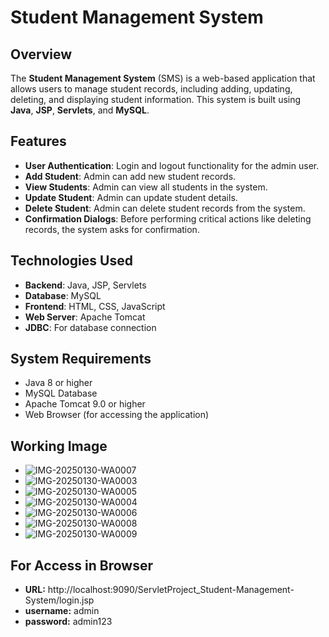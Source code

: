 # Student Management System

## Overview
The **Student Management System** (SMS) is a web-based application that allows users to manage student records, including adding, updating, deleting, and displaying student information. This system is built using **Java**, **JSP**, **Servlets**, and **MySQL**.

## Features
- **User Authentication**: Login and logout functionality for the admin user.
- **Add Student**: Admin can add new student records.
- **View Students**: Admin can view all students in the system.
- **Update Student**: Admin can update student details.
- **Delete Student**: Admin can delete student records from the system.
- **Confirmation Dialogs**: Before performing critical actions like deleting records, the system asks for confirmation.

## Technologies Used
- **Backend**: Java, JSP, Servlets
- **Database**: MySQL
- **Frontend**: HTML, CSS, JavaScript
- **Web Server**: Apache Tomcat
- **JDBC**: For database connection

## System Requirements
- Java 8 or higher
- MySQL Database
- Apache Tomcat 9.0 or higher
- Web Browser (for accessing the application)

## Working Image

- ![IMG-20250130-WA0007](https://github.com/user-attachments/assets/d5ebaa00-1755-4121-b032-695d180ab7ef)
- ![IMG-20250130-WA0003](https://github.com/user-attachments/assets/0c66121c-0f27-4436-bbd9-f188f26a6c04)
- ![IMG-20250130-WA0005](https://github.com/user-attachments/assets/d0cbeb5e-c795-43c8-b296-6562efaaf376)
- ![IMG-20250130-WA0004](https://github.com/user-attachments/assets/a0cd42dd-77eb-46f4-bbd9-00d2b987e54e)
- ![IMG-20250130-WA0006](https://github.com/user-attachments/assets/4a2c4012-1923-40ce-aff0-eb239a467810)
- ![IMG-20250130-WA0008](https://github.com/user-attachments/assets/16ac96ec-0862-4d60-a85c-b13866bdb2d9)
- ![IMG-20250130-WA0009](https://github.com/user-attachments/assets/29549bd9-522e-4e9d-864f-083db55316a6)



## For Access in Browser
- **URL:** http://localhost:9090/ServletProject_Student-Management-System/login.jsp
- **username:** admin
- **password:** admin123


